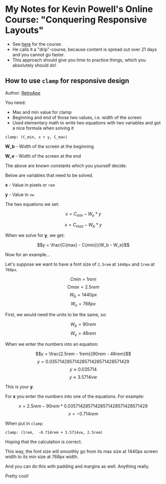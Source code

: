 # My Notes for Kevin Powell's Online Course: "Conquering Responsive Layouts"

- See [here](https://courses.kevinpowell.co/view/courses/conquering-responsive-layouts) for the course.
- He calls it a "drip"-course, because content is spread out over 21 days and you cannot go faster.
- This approach should give you time to practice things, which you absolutely should do!

## How to use `clamp` for responsive design

Author: [RetroApe](https://github.com/RetroApe/meet-landing-page/blob/main/README.md#what-i-learned)

You need:
- Max and min value for clamp
- Beginning and end of those two values, i.e. width of the screen
- Used elementary math to write two equations with two variables and got a nice formula when solving it

`clamp: (C_min, x + y, C_max)`

**W_b** - Width of the screen at the beginning

**W_e** - Width of the screen at the end

The above are known constants which you yourself decide.

Below are variables that need to be solved.

**x** - Value in pixels or `rem`

**y** - Value in `vw`

The two equations we set:

$$x = C_{min} - W_e*y$$

$$x = C_{max} - W_b*y$$

When we solve for **y**, we get:

$$y = \frac{C{max} - C{min}}{W_b - W_e}$$

Now for an example...

Let's suppose we want to have a font size of `2.5rem` at `1440px` and `1rem` at `768px`.

$$C{min} = 1rem$$ 
$$C{max} = 2.5rem$$
$$W_b = 1440px$$
$$W_e = 768px$$

First, we would need the units to be the same, so:

$$W_b = 90rem$$
$$W_e = 48rem$$

When we enter the numbers into an equation:

$$y = \frac{2.5rem - 1rem}{90rem - 48rem}$$
$$y = 0.03571428571428571428571428571429$$
$$y \approx 0.035714$$
$$y \approx 3.5714vw$$

This is your **y**. 

For **x** you enter the numbers into one of the equations. For example:

$$x = 2.5rem - 90rem * 0.03571428571428571428571428571429$$
$$x = -0.714rem$$

When put in `clamp`:

`clamp: (1rem,  -0.714rem + 3.5714vw, 2.5rem)`

Hoping that the calculation is correct.

This way, the font size will smoothly go from its max size at 1440px screen width to its min size at 768px width.

And you can do this with padding and margins as well. Anything really.

Pretty cool!
